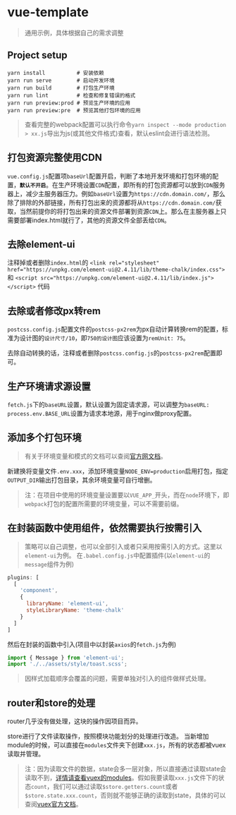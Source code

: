 # vue-template
> 通用示例，具体根据自己的需求调整
## Project setup
```
yarn install          # 安装依赖
yarn run serve        # 启动开发环境
yarn run build        # 打包生产环境
yarn run lint         # 检查和修复错误的格式
yarn run preview:prod # 预览生产环境的应用
yarn run preview:pre  # 预览其他打包环境的应用
```
> 查看完整的webpack配置可以执行命令`yarn inspect --mode production > xx.js`导出为js(或其他文件格式)查看，默认eslint会进行语法检测。
## 打包资源完整使用CDN
`vue.config.js`配置项`baseUrl`配置开启，判断了本地开发环境和打包环境的配置，**`默认不开启`**。在生产环境设置`CDN`配置，即所有的打包资源都可以放到`CDN`服务器上，减少主服务器压力。例如`baseUrl`设置为`https://cdn.domain.com/`，那么除了排除的外部链接，所有打包出来的资源都将从`https://cdn.domain.com/`获取，当然前提你的将打包出来的资源文件部署到资源`CDN`上。那么在主服务器上只需要部署index.html就行了，其他的资源文件全部丢给`CDN`。
## 去除element-ui
注释掉或者删除`index.html`的 
`<link rel="stylesheet" href="https://unpkg.com/element-ui@2.4.11/lib/theme-chalk/index.css">` 和 
`<script src="https://unpkg.com/element-ui@2.4.11/lib/index.js"></script>` 代码
## 去除或者修改px转rem
`postcss.config.js`配置文件的`postcss-px2rem`为px自动计算转换rem的配置，标准为设计图的`设计尺寸/10`，即`750的设计图`应该设置为`remUnit: 75`。

去除自动转换的话，注释或者删除`postcss.config.js`的`postcss-px2rem`配置即可。

## 生产环境请求源设置
`fetch.js`下的`baseURL`设置，默认设置为固定请求源，可以调整为`baseURL: process.env.BASE_URL`设置为请求本地源，用于nginx做proxy配置。

## 添加多个打包环境
>有关于环境变量和模式的文档可以查阅[官方网文档](https://cli.vuejs.org/zh/guide/mode-and-env.html)。

新建换将变量文件`.env.xxx`，添加环境变量`NODE_ENV=production`启用打包，指定`OUTPUT_DIR`输出打包目录，其余环境变量可自行增删。
>注：在项目中使用的环境变量设置要以`VUE_APP_`开头，而在`node`环境下，即`webpack`打包的配置所需要的环境变量，可以不需要前缀。

## 在封装函数中使用组件，依然需要执行按需引入
>策略可以自己调整，也可以全部引入或者只采用按需引入的方式。这里以`element-ui`为例。
在`.babel.config.js`中配置插件(以`element-ui`的`message`组件为例)
```js
plugins: [
  [
    'component',
    {
      libraryName: 'element-ui',
      styleLibraryName: 'theme-chalk'
    }
  ]
]
```
然后在封装的函数中引入(项目中以封装`axios`的`fetch.js`为例)
```js
import { Message } from 'element-ui';
import './../assets/style/toast.scss';
```
>因样式加载顺序会覆盖的问题，需要单独对引入的组件做样式处理。

## router和store的处理
router几乎没有做处理，这块的操作因项目而异。

store进行了文件读取操作，按照模块功能划分的处理进行改造。
当新增加module的时候，可以直接在`modules`文件夹下创建`xxx.js`，所有的状态都被vuex读取并管理。
>注：因为读取文件的数据，state会多一层对象，所以直接通过读取state会读取不到，[详情请查看vuex的modules](https://vuex.vuejs.org/zh/guide/modules.html)。假如我要读取`xxx.js`文件下的状态`count`，我们可以通过读取`$store.getters.count`或者`$store.state.xxx.count`，否则就不能够正确的读取到state，具体的可以查阅[vuex官方文档](https://vuex.vuejs.org/zh/installation.html)。
